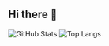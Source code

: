## Hi there 👋
![GitHub Stats](https://github-readme-stats.vercel.app/api?username=hantonny&show_icons=true&theme=radical)
![Top Langs](https://github-readme-stats.vercel.app/api/top-langs/?username=SEU_NOME&layout=compact&theme=radical)


<!--
**hantonny/hantonny** is a ✨ _special_ ✨ repository because its `README.md` (this file) appears on your GitHub profile.

Here are some ideas to get you started:

- 🔭 I’m currently working on ...
- 🌱 I’m currently learning ...
- 👯 I’m looking to collaborate on ...
- 🤔 I’m looking for help with ...
- 💬 Ask me about ...
- 📫 How to reach me: ...
- 😄 Pronouns: ...
- ⚡ Fun fact: ...
-->
